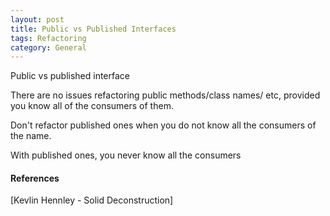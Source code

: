 ```yaml
---  
layout: post  
title: Public vs Published Interfaces
tags: Refactoring  
category: General  
---  
```

Public vs published interface

There are no issues refactoring public methods/class names/ etc, provided you know all of the consumers of them. 

Don't refactor published ones when you do not know all the consumers of the name.

With published ones, you never know all the consumers

#### References ####

[Kevlin Hennley - Solid Deconstruction]  
